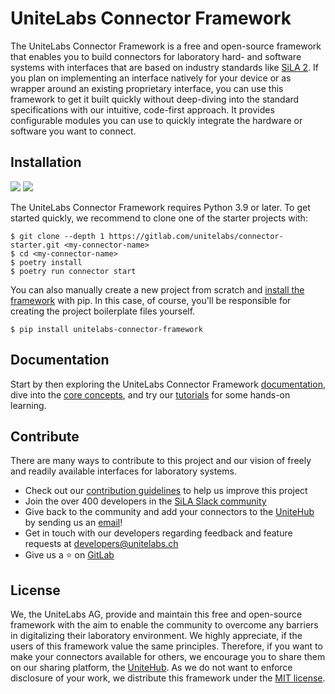 # UniteLabs Connector Framework

The UniteLabs Connector Framework is a free and open-source framework that enables you to build connectors for
laboratory hard- and software systems with interfaces that are based on industry standards like
[SiLA 2](https://sila-standard.com). If you plan on implementing an interface natively for your device or as wrapper
around an existing proprietary interface, you can use this framework to get it built quickly without deep-diving into
the standard specifications with our intuitive, code-first approach. It provides configurable modules you can use to
quickly integrate the hardware or software you want to connect.

## Installation

[<img src="https://img.shields.io/badge/python-≥3.9.2-0052FF.svg?logo=LOGO&amp;labelColor=090422">](LINK)
[<img src="https://img.shields.io/badge/poetry-≥1.3.1-0052FF.svg?logo=LOGO&amp;labelColor=090422">](LINK)

The UniteLabs Connector Framework requires Python 3.9 or later. To get started quickly, we recommend to clone one of the
starter projects with:

```
$ git clone --depth 1 https://gitlab.com/unitelabs/connector-starter.git <my-connector-name>
$ cd <my-connector-name>
$ poetry install
$ poetry run connector start
```

You can also manually create a new project from scratch and [install the framework](docs/1.get-started/2.installation.md)
with pip. In this case, of course, you'll be responsible for creating the project boilerplate files yourself.

```
$ pip install unitelabs-connector-framework
```

## Documentation

Start by then exploring the UniteLabs Connector Framework [documentation](docs/0.index.md), dive into the
[core concepts](docs/3.concepts/1.feature.md), and try our [tutorials](docs/2.tutorial/index.md) for some hands-on learning.

## Contribute

There are many ways to contribute to this project and our vision of freely and readily available interfaces for laboratory systems.

- Check out our [contribution guidelines](docs/6.community/1.contributing.md) to help us improve this project
- Join the over 400 developers in the [SiLA Slack community](https://sila-standard.org/slack)
- Give back to the community and add your connectors to the [UniteHub](https://hub.unitelabs.ch) by sending us an
  [email](mailto:connectors@unitelabs.ch)!
- Get in touch with our developers regarding feedback and feature requests at [developers@unitelabs.ch](mailto:developers@unitelabs.ch)
- Give us a ⭐️ on [GitLab](https://gitlab.com/unitelabs/connector-framework)

## License

We, the UniteLabs AG, provide and maintain this free and open-source framework with the aim to enable the community to
overcome any barriers in digitalizing their laboratory environment. We highly appreciate, if the users of this framework
value the same principles. Therefore, if you want to make your connectors available for others, we encourage you to 
share them on our sharing platform, the [UniteHub](https://hub.unitelabs.ch). As we do not want to enforce disclosure of 
your work, we distribute this framework under the [MIT license](LICENSE).
